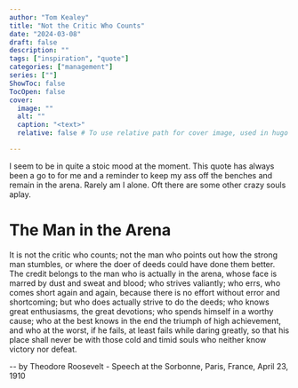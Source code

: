 ```yaml
---
author: "Tom Kealey"
title: "Not the Critic Who Counts"
date: "2024-03-08"
draft: false
description: ""
tags: ["inspiration", "quote"]
categories: ["management"]
series: [""]
ShowToc: false
TocOpen: false
cover:
  image: ""
  alt: ""
  caption: "<text>"
  relative: false # To use relative path for cover image, used in hugo Page-bundles

---
```


I seem to be in quite a stoic mood at the moment. This quote has always been a go to for me and a reminder to keep my ass off the benches and remain in the arena. Rarely am I alone. Oft there are some other crazy souls aplay.

# The Man in the Arena

It is not the critic who counts; not the man who points out how the strong man stumbles, or where the doer of deeds could have done them better. The credit belongs to the man who is actually in the arena, whose face is marred by dust and sweat and blood; who strives valiantly; who errs, who comes short again and again, because there is no effort without error and shortcoming; but who does actually strive to do the deeds; who knows great enthusiasms, the great devotions; who spends himself in a worthy cause; who at the best knows in the end the triumph of high achievement, and who at the worst, if he fails, at least fails while daring greatly, so that his place shall never be with those cold and timid souls who neither know victory nor defeat.

-- by Theodore Roosevelt - Speech at the Sorbonne, Paris, France, April 23, 1910
